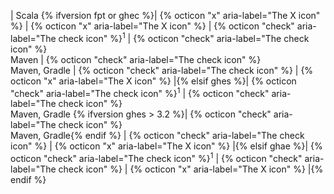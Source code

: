 | Scala {% ifversion fpt or ghec %}| {% octicon "x" aria-label="The X icon" %} | {% octicon "x" aria-label="The X icon" %} | {% octicon "check" aria-label="The check icon" %}<sup>1</sup> | {% octicon "check" aria-label="The check icon" %}<br>Maven | {% octicon "check" aria-label="The check icon" %}<br>Maven, Gradle | {% octicon "check" aria-label="The check icon" %} | {% octicon "x" aria-label="The X icon" %} |{% elsif ghes %}| {% octicon "check" aria-label="The check icon" %}<sup>1</sup> | {% octicon "check" aria-label="The check icon" %}<br>Maven, Gradle {% ifversion ghes > 3.2 %}| {% octicon "check" aria-label="The check icon" %}<br>Maven, Gradle{% endif %} | {% octicon "check" aria-label="The check icon" %} | {% octicon "x" aria-label="The X icon" %} |{% elsif ghae %}| {% octicon "check" aria-label="The check icon" %}<sup>1</sup> | {% octicon "check" aria-label="The check icon" %} | {% octicon "x" aria-label="The X icon" %} |{% endif %}
